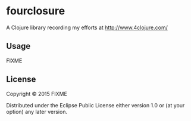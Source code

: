 # fourclosure

A Clojure library recording my efforts at http://www.4clojure.com/

## Usage

FIXME

## License

Copyright © 2015 FIXME

Distributed under the Eclipse Public License either version 1.0 or (at
your option) any later version.
